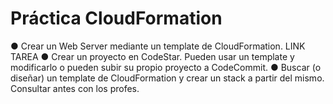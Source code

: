 # Práctica CloudFormation
● Crear un Web Server mediante un template de CloudFormation. LINK TAREA
● Crear un proyecto en CodeStar. Pueden usar un template y modificarlo o pueden subir su propio proyecto a CodeCommit.
● Buscar (o diseñar) un template de CloudFormation y crear un stack a partir del mismo. Consultar antes con los profes.